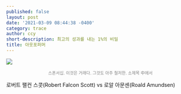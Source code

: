 ```yaml
---
published: false
layout: post
date: '2021-03-09 08:44:38 -0400'
category: trace
author: ccy
short-description: 최고의 성과를 내는 1%의 비밀
title: 아웃포퍼머
---
```

![]({{site.url}}//assets/booklog/sponsor1.jpg)
<p style="color:gray; font-size:80%; text-align:center;">스폰서십. 이것은 거래다. 그것도 아주 철저한. 소제목 中에서</p>


로버트 팰컨 스콧(Robert Falcon Scott) vs 로알 아문센(Roald Amundsen) 